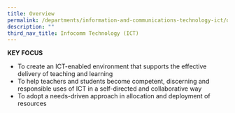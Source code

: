 ```yaml
---
title: Overview
permalink: /departments/information-and-communications-technology-ict/overview
description: ""
third_nav_title: Infocomm Technology (ICT)
---
```


**KEY FOCUS**

* To create an ICT-enabled environment that supports the effective delivery of teaching and learning
* To help teachers and students become competent, discerning and responsible uses of ICT in a self-directed and collaborative way
* To adopt a needs-driven approach in allocation and deployment of resources